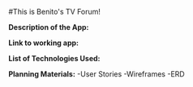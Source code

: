 #This is Benito's TV Forum!

**Description of the App:**

**Link to working app:**

**List of Technologies Used:**

**Planning Materials:**	
	-User Stories
	-Wireframes
	-ERD